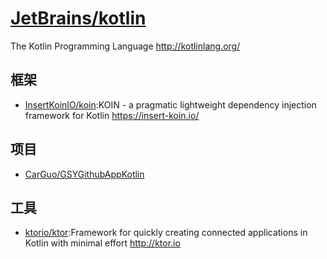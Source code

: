 # [JetBrains/kotlin](https://github.com/JetBrains/kotlin)

The Kotlin Programming Language http://kotlinlang.org/

## 框架

* [InsertKoinIO/koin](https://github.com/InsertKoinIO/koin):KOIN - a pragmatic lightweight dependency injection framework for Kotlin https://insert-koin.io/

## 项目

* [CarGuo/GSYGithubAppKotlin](https://github.com/CarGuo/GSYGithubAppKotlin)

## 工具

* [ktorio/ktor](https://github.com/ktorio/ktor):Framework for quickly creating connected applications in Kotlin with minimal effort http://ktor.io
